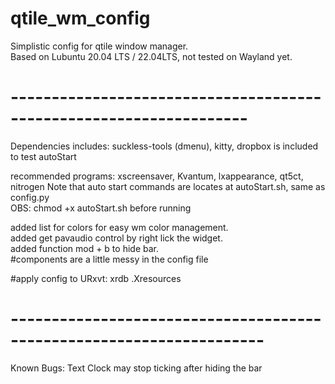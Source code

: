 # qtile_wm_config
Simplistic config for qtile window manager.  
Based on Lubuntu 20.04 LTS / 22.04LTS, not tested on Wayland yet.  

# -------------------------------------------------------------------  
Dependencies includes: suckless-tools (dmenu), kitty, dropbox is included to test autoStart  

recommended programs: xscreensaver, Kvantum, lxappearance, qt5ct, nitrogen
Note that auto start commands are locates at autoStart.sh, same as config.py  
OBS: chmod +x autoStart.sh before running 

added list for colors for easy wm color management.  
added get pavaudio control by right lick the widget.  
added function mod + b to hide bar.  
#components are a little messy in the config file

#apply config to URxvt: xrdb .Xresources

# ---------------------------------------------------------------------  
Known Bugs: Text Clock may stop ticking after hiding the bar
